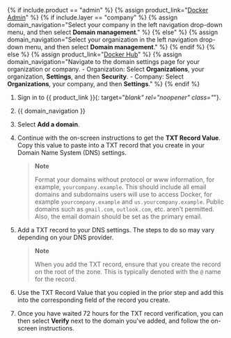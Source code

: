 {% if include.product == "admin" %}
  {% assign product_link="[Docker Admin](https://admin.docker.com)" %}
  {% if include.layer == "company" %}
    {% assign domain_navigation="Select your company in the left navigation drop-down menu, and then select **Domain management**." %}
  {% else" %}
    {% assign domain_navigation="Select your organization in the left navigation drop-down menu, and then select **Domain management**." %}
  {% endif %}
{% else %}
  {% assign product_link="[Docker Hub](https://hub.docker.com)" %}
  {% assign domain_navigation="Navigate to the domain settings page for your organization or company.
    - Organization: Select **Organizations**, your organization, **Settings**, and then **Security**.
    - Company: Select **Organizations**, your company, and then **Settings**." %}
{% endif %}



1. Sign in to {{ product_link }}{: target="_blank" rel="noopener" class="_"}.
2. {{ domain_navigation }}
3. Select **Add a domain**.
4. Continue with the on-screen instructions to get the **TXT Record Value**. Copy this value to paste into a TXT record that you create in your Domain Name System (DNS) settings.

    >**Note**
    >
    > Format your domains without protocol or www information, for example, `yourcompany.example`. This should include all email domains and subdomains users will use to access Docker, for example `yourcompany.example` and `us.yourcompany.example`. Public domains such as `gmail.com`, `outlook.com`, etc. aren’t permitted. Also, the email domain should be set as the primary email.

5. Add a TXT record to your DNS settings. The steps to do so may vary depending on your DNS provider.

   >**Note**
   >
   > When you add the TXT record, ensure that you create the record on the root of the zone. This is typically denoted with the `@` name for the record.

6. Use the TXT Record Value that you copied in the prior step and add this into the corresponding field of the record you create.
7. Once you have waited 72 hours for the TXT record verification, you can then select **Verify** next to the domain you've added, and follow the on-screen instructions.